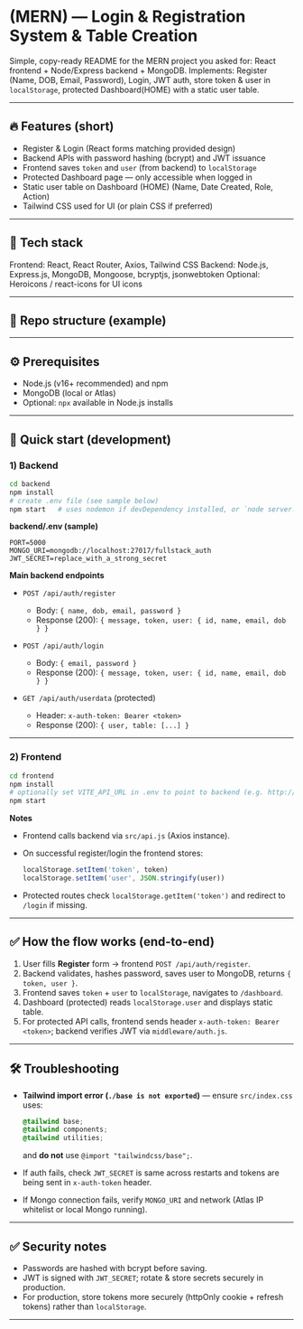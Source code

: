 # (MERN) — Login & Registration System & Table Creation

Simple, copy-ready README for the MERN project you asked for: React frontend + Node/Express backend + MongoDB.
Implements: Register (Name, DOB, Email, Password), Login, JWT auth, store token & user in `localStorage`, protected Dashboard(HOME) with a static user table.

---

## 🔥 Features (short)

* Register & Login (React forms matching provided design)
* Backend APIs with password hashing (bcrypt) and JWT issuance
* Frontend saves `token` and `user` (from backend) to `localStorage`
* Protected Dashboard page — only accessible when logged in
* Static user table on Dashboard (HOME) (Name, Date Created, Role, Action)
* Tailwind CSS used for UI (or plain CSS if preferred)

---

## 🧰 Tech stack

Frontend: React, React Router, Axios, Tailwind CSS
Backend: Node.js, Express.js, MongoDB, Mongoose, bcryptjs, jsonwebtoken
Optional: Heroicons / react-icons for UI icons

---

## 📂 Repo structure (example)

---

## ⚙️ Prerequisites

* Node.js (v16+ recommended) and npm
* MongoDB (local or Atlas)
* Optional: `npx` available in Node.js installs

---

## 🚀 Quick start (development)

### 1) Backend

```bash
cd backend
npm install
# create .env file (see sample below)
npm start   # uses nodemon if devDependency installed, or `node server.js`
```

**backend/.env (sample)**

```
PORT=5000
MONGO_URI=mongodb://localhost:27017/fullstack_auth
JWT_SECRET=replace_with_a_strong_secret
```

**Main backend endpoints**

* `POST /api/auth/register`

  * Body: `{ name, dob, email, password }`
  * Response (200): `{ message, token, user: { id, name, email, dob } }`
* `POST /api/auth/login`

  * Body: `{ email, password }`
  * Response (200): `{ message, token, user: { id, name, email, dob } }`
* `GET /api/auth/userdata` (protected)

  * Header: `x-auth-token: Bearer <token>`
  * Response (200): `{ user, table: [...] }`

---

### 2) Frontend

```bash
cd frontend
npm install
# optionally set VITE_API_URL in .env to point to backend (e.g. http://localhost:5000)
npm start
```

**Notes**

* Frontend calls backend via `src/api.js` (Axios instance).
* On successful register/login the frontend stores:

  ```js
  localStorage.setItem('token', token)
  localStorage.setItem('user', JSON.stringify(user))
  ```
* Protected routes check `localStorage.getItem('token')` and redirect to `/login` if missing.

---

## ✅ How the flow works (end-to-end)

1. User fills **Register** form → frontend `POST /api/auth/register`.
2. Backend validates, hashes password, saves user to MongoDB, returns `{ token, user }`.
3. Frontend saves `token` + `user` to `localStorage`, navigates to `/dashboard`.
4. Dashboard (protected) reads `localStorage.user` and displays static table.
5. For protected API calls, frontend sends header `x-auth-token: Bearer <token>`; backend verifies JWT via `middleware/auth.js`.

---

## 🛠 Troubleshooting

* **Tailwind import error (`./base is not exported`)** — ensure `src/index.css` uses:

  ```css
  @tailwind base;
  @tailwind components;
  @tailwind utilities;
  ```

  and **do not** use `@import "tailwindcss/base";`.
* If auth fails, check `JWT_SECRET` is same across restarts and tokens are being sent in `x-auth-token` header.
* If Mongo connection fails, verify `MONGO_URI` and network (Atlas IP whitelist or local Mongo running).

---

## ✅ Security notes

* Passwords are hashed with bcrypt before saving.
* JWT is signed with `JWT_SECRET`; rotate & store secrets securely in production.
* For production, store tokens more securely (httpOnly cookie + refresh tokens) rather than `localStorage`.

---

